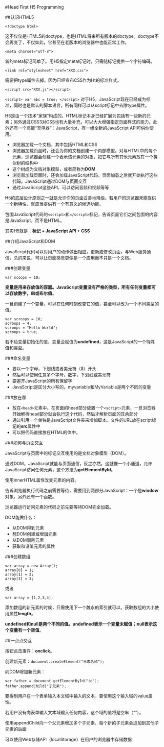 #Head First H5 Programming



##认识HTML5

`<!doctype html>`

这不仅仅是HTML5的doctype，也是HTML将来所有版本的doctype。doctype不会再变了，不仅如此，它甚至在老版本的浏览器中也能正常工作。

`<meta charset="utf-8">`

新的meta标记简单了。用H5指定meta标记时，只需随标记提供一个字符编码。

`<link rel="stylesheet" href="XXX.css">`

需要把type属性去掉。因为已经宣布CSS作为Ht的标准样式。

`<script src="XXX.js"></script>`

`<script>
    var abc = true;
</script>`
对于H5，JavaScript现在已经成为标准，同时也是默认的脚本语言，所有同样可以从script标记中去除type属性。

H5是由一个技术“家族”构成的。HTML标记本身已经扩展为包括有一些新的元素；另外通过CSS3对CSS也有大量补充，可以大大增强指定页面样式的能力。此外还有一个高能“充电器”：JavaScript，有一组全新的JavaScript API可供你使用。

* 浏览器加载一个文档，其中包括HTML和CSS
* 浏览器加载页面时，还会为你的文档创建一个内部模型。对与HTML中的每个元素，浏览器会创建一个表示该元素的对象，把它与所有其他元素放在一个类似树的结构中
* 这个树成为文档对象模型，或者简称为**DOM**
* 浏览器加载页面时，还会加载JavaScript代码，页面加载之后就开始执行这些代码。JavaScript通过DOM与页面交互
* 通过JavaScript这些API，可以访问音频和视频等等

H5的底层设计原则之一就是允许你的页面妥善地降级，若用户的浏览器未能提供一个新特性，就应当提供有一个有意义的候选功能。

包围JavaScript代码的`<script>`和`</script>`标记，告诉页面它们之间包围的内容是JavaScript，而不是HTML。

其实H5就是：**标记 + JavaScript API + CSS**

##介绍JavaScript和DOM

JavaScript代码可以对用户的动作做出相应，更新或修改页面，与Web服务通信，总的来说，可以让页面感觉更像是一个应用而不只是一个文档。

###创建变量

```
var scoops = 10;
```
**变量是用来存放值的容器。JavaScript变量没有严格的类型，所有任何变量都可以存放数字，串或布尔值**。

一旦创建了一个变量，可以在任何时刻改变它的值，甚至可以改为一个不同类型的值。
```
var scroops = 10;
scroops = 4;
scroops = "Hello World";
scroops = true;
```

若不给变量初始化的值，变量会赋值为**undefined**，这是JavaScript的一个特殊值和类型。

###命名变量

* 要以一个字母，下划线或者美元符（$）开头
* 然后可以使用任意多个字母，数字，下划线或美元符
* 要避开JavaScript的所有保留字
* JavaScript是区分大小写的，myvariable和MyVariable是两个不同的变量

###放在哪

* 放在`<head>`元素中。在页面的head部分放置一个`<script>`元素，一旦浏览器开始解析head部分就会执行这个代码，然后才解析页面的其余部分
* 通过引用一个单独是JavaScript文件夹来增加脚本。文件的URL放在script标记的**src**属性中
* 可以把代码直接放在HTML的体中。

###如何与页面交互

JavaScript与页面中的标记交互使用的是文档对象模型（DOM）。

通过DOM，JavaScript就能与页面通信，反之亦然。这就像一个小通道，允许JavaScript访问任何元素，这个方法为**getElementById**。

使用innerHTML属性改变元素的内容。

告诉浏览器执行代码之前需要等待，需要用到两部分JavaScript：一个是**window**对象，另外还有一个函数。

浏览器运行访问元素的代码之前先要等待DOM完全加载。

DOM能做什么：
* 从DOM得到元素
* 想DOM创建或增加元素
* 从DOM删除元素
* 获取和设值元素的属性

###创建数组

```
var array = new Array();
array[0] = 1;
array[1] = 2;
array[3] = 3;
```
或者
```
var array = [1,2,3,4];
```

添加数组的新元素的时候，只需使用下一个魏永的索引就可以。获取数组的大小使用属性**length**。

**undefined和null是两个不同的值。undefined表示一个变量未赋值；null表示这个变量有一个空值**。

##一点点交互

按钮点击事件：**onclick**。

创建新元素：`document.createElement("元素名称");`

向DOM增加新元素：
```
var father = document.getElementById("id");
father.appendChild("子元素");
```

要得到用户在一个表单输入本文域中输入的文本，要使用这个输入域的value属性。

若用户没有向表单输入文本域输入任何内容，这个域的值将是空串（“”）。

使用appendChild向一个父元素增加多个子元素，每个新的子元素会追加到其他子元素的后面

可以使用Web存储API（localStorage）在用户的浏览器中存储数据

